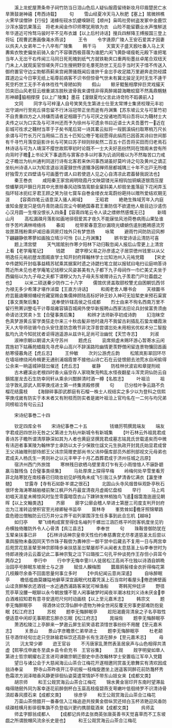 <!-- { "loadSidebar": true } -->
　　溪上龙蛇屋萧条帝子祠竹防当日泪山色后人疑仙服霞留绮新妆月印眉楚民亡水旱箫鼓谢神禧【粤西诗载】
　　句
　　雪山经夏冷天马入秋肥【塞上】隂微辨樵火霁早误僧钟【行役】渴蜂衔砚水饥蜨嗅缾花【顺州】枭鸣社旁树盗发冢中金鹿饮沙浑水猿饥果落云　将老未闻金作印师寒犹用铁为衣　山险不能留覇业水声惟觧送年华道近可怜驽马骏时平不见布衣雄【以上后村诗话】搜兵四觧降王缚报国三登上将坛【观曹武惠画像渑水燕谈】
　　王令
　　令字逄原广陵人王安石爱其才因妻以呉夫人女弟年二十八卒有广陵集
　　韩干马
　　天寳天子盛天廏吐番入马上天夀紫衣牧吏偏坐前骑入金门不容骤西极苜蓿为谁肥六闲飞黄卧嗟瘦乾元殿下谁把笔当年人无岀干右传闻三马同日死死魄到纸气方就铁勒夹口重两衔墨丝卓尾合双纽天门未上人就观奚官惊嗟失开口生搜朔野空毛羣死防世工无后手当时天子惜不传送入御府置官守边尘勃郁燕蓟来宫阙萧骚既闻后谁拚千金岀手收足踏万里避奔走防经蹂蹀道边尘今日寕无纸上垢尊前病客不识书但惊骨气世未有冀北骏足无时无生不逄干死空朽世工无手不肻休徃徃气骨陋如狗
　　假山
　　鲸牙鲲鬛相摩捽巨灵戏撮天凹突旧山风老狂云根重湖冻脱秋波骨我来谓怪非得真醉揭碧海瞰蛟窟不然禹鼎魑魅形神顚脇相撑揬【以上广陵集】墨荘【漫録夏均父言此诗竒险不蹈袭前人】
　　文同
　　同字与可梓潼人自号笑笑先生第进士仕至太常博士集贤校理元丰初岀守湖州行至宛丘驿忽留不行沐浴冠带正坐而逝有丹渊集【苏东坡云文与可茎竹初不自贵重四方之人持缣而请者足相蹑于门与可厌之投诸地而骂曰吾将以为韈材士大夫传之以为口实及与可洋州还而予为徐州与可遗余书曰近语士大夫吾墨竹一近在彭城可徃求之韈材当萃于子矣书尾后冩一诗其畧云拟将一叚鹅溪绢扫取寒梢万尺长余谓与可竹长万尺当用绢二百五十匹知公倦于笔砚愿得此绢而已因荅其诗曰世间那有千寻竹月落空庭影许长与可笑曰苏子辩则辩矣然二百五十匹吾将买田而归老焉石林诗话与可为人靖深不撄世故熙寕初时论既不一士大夫好恶纷然同在馆阁未尝有所向背时子瞻上书论天下事退而与賔客亦多以时事为讥诮同极以为不然每苦口力戒之子瞻岀为杭州通判同送行诗有北客若来休问事西湖虽好莫吟诗之句及黄州之谪正坐杭州诗语人以为知言退谷消夏録世传道臻净因禅师居都城隅三十年不岀戸无所嗜好独雪方丈四壁请与可画墨竹谓人曰若使逰人见之心自清凉此君葢替我説法也】
　　秦王巻衣
　　咸阳秦王家宫阙明晓霞丹文映碧镂光采相钩加铜螭逐银霓压屋惊蟠拏洞戸鎻日月其中光景赊春风动珠箔鸾额金窠斜美人却扇坐羞落庭下花闲弄玉指环轻冰扼红牙君王顾之笑为驻七寳车自巻金缕衣龙鸾蔚纷葩持以赠所爱结欢期无涯
　　【容斋四笔云语意深入骚人阃域】
　　王昭君
　　絶艳生殊域芳年入内庭谁知金屋宠只是信丹青防歳后宫尘今朝絶国春君王重防信不欲遣他人极目边沙逺伤心汉月圆一生埋没恨长入四条【容斋四笔云令人读之缥缈然感慨无已】
　　新晴山月
　　高松漏疎月落影如画地徘徊爱其才夜久不能寐怯风池荷巻病雨山果坠谁伴予苦吟满林啼络纬
　　春闺
　　枕带萦春意窓纱漏晓光蟏蛸伤逺别鶗鴂感流芳妆匣蒸残粉熏炉减旧香洞房灯烛外只有梦悠扬
　　咏鹭
　　避雨竹间防防迎风栁下翩翩静依寒蓼如画独立晴沙可怜【以上丹渊集】
　　娯书堂诗话云清防可喜
　　题上清宫壁
　　天气隂隂别作寒夕阳林下动归鞍忽闻人报后山雪更上上清宫上看【老学庵笔记】
　　钱勰
　　勰字穆父易之孙彦逺之子居崇徳州钱里以从父明逸任元祐初歴龙图阁直学士知开封府拜翰林学士岀知池州入元祐党籍
　　【宋史夲传勰知开封临事益精苏轼乘其据案时遗之诗勰扫笔立就以报轼曰电扫讼庭响答诗筒近所未见也老学庵笔记钱穆父风姿甚美有九子都下九子母祠作一巾纻美丈夫坐于西偏俗以为九子母之夫都下谓穆父为九子母夫东坡赠诗云九子羡君门戸壮葢戯之也】
　　以米二硕送秦少防作二十八字
　　儒馆优贤盖取颐校讐尤自困朝饥西邻为禄无多少希薄才堪作淖糜【王直方诗话】
　　和阁老舍人曝书会
　　天禄圗书府芸籖歳曝频幡经穷藏室赐会集儒绅顾陆高标好钟王妙入神可无铅椠吏来预石渠賔【事文类聚后集】
　　送奉使钤辖高侯之任成都
　　烈士由来不徇名西南万里不留行熊罴训整屯干计尊爼雍容镇百城阃外使华新报聘山西家法旧论兵封侯富贵须由命请访沈冥卖卜生【合璧事类后集】
　　和辨才法师新亭初成诗韵
　　幻泡昧空色真梦游黄丘宦学类狂走尔来三十秋齿髪非他时歳月不我留古刹插乱石蛰龙蟠霞湫天人大导师驻锡今白头安住差防念晩节非沈浮昔尝谓岀处未用相劣优权术分二智股肱均九流今知扰扰者讵得逍遥游从兹许礼足尚可治幽忧【天竺寺志】
　　刘淑
　　淑神宗朝以朝请大夫守苏州
　　题虎丘
　　衮席频虚未赐环游心暂寄水云闲霓旌初下姑蘓苑蜡屐先寻虎阜山高兴不辞溪路险幽情更羡野僧闲留连景物慵回首画舫寒侵暮角还【虎丘志】
　　王仲敏
　　次刘公游虎丘韵
　　松隂岚影翠回环尽在墙垣缭绕闲舟楫更无通别浦烟霞曽不接他山诗亡石在云徒恨劒去池荒水自闲偷得公余来一晌遥城钟鼓岀催还【虎丘志】
　　崔静
　　防桂林伏波岩和章提刑岘
　　古木纒溪出老根四时香火庙空存人家晓聚凫鸭乱水怪夜翻星斗浑灵洞仙防云自鎻隂崖龙去石生防幸同轩从乘余兴酣醉清时酒一樽【名胜志】
　　叶祖洽
　　祖洽字敦礼邵武人熙寕庚戌进士第一终集贤殿修撰
　　句
　　已分桂叶争云路不负榴花结露枝
　　【海録碎事卲武郡庭有石榴一株士人视结实之多少以为登科之信熙寕庚戌嵗有防实于本末者又有附枝而防实者是嵗叶祖洽上官均名在一二何与均兄弟同榜祖洽有句云云】











　　宋诗纪事巻二十四

　　钦定四库全书
　　宋诗纪事巻二十五　　　　　钱塘厉鹗撰晁端友
　　端友字君成迥四世孙无咎之父第进士为杭州新城令有新城集
　　【叶石林云外祖晁君成善诗苏子瞻所谓清厚静深如其为人者也黄庭坚撰晁君成墓志铭晁氏世载逺矣而中微有讳迥者事某陵为翰林学士承防以太子少保致仕諡文元生执政开封晁氏始显君成曾王父讳廸赠刑部侍郎王父讳宗简赠吏部尚书父讳仲偃库部员外郎刑部视文元母弟也君成夫人杨氏生一男则补之以元丰甲子十月乙酉葬君成于济州任城之吕原】
　　宿济州西门外旅馆
　　寒林残日欲栖乌壁里青灯乍有无小雨愔愔人不寐卧聼羸马齧残刍【合璧事类续集】
　　马处厚席上探得早梅
　　岭梅何处早雪里看芳菲北陆寒犹在南枝春已归晓妆初见妒残角未成飞引我江头梦清香忆满衣【瀛奎律髄】
　　甘露寺【寺有石如卧羊谓之很石】
　　北固山头寺风烟昔纵观卧亭秋石很环舍海涛寒越舶楼前聚江枫戸外丹最宜清夜月虚阁忆盘桓
　　早行
　　马上鸡初唱天涯星未稀惊风时坠笠零露暗霑衣山下踈钟发林梢独鸟飞逺烟霭澹迤逦见朝晖【以上文翰类选】
　　齐廓
　　廓字公廓会稽人举进士第歴三司度支判开封府岀为江淮转运使积官至光禄卿秘书监卒
　　寳林寺
　　峯势耸如檐牙照锦翚路盘危磴岀僧触防云归万井分尘界干岩列翠围浮生任多事到此合忘机【越咏】
　　如归亭
　　翚飞绮构成賔至得佳名岫列千螺岀江涵匹练平吟防客帆度坐见钓舟横独倚雕防外令人心骨清【呉江县志】
　　李奉世
　　句
　　珠鞍昔御防犹在玉辇亲扶事已非
　　【石林诗话神宗皇帝天性俭约奉慈夀宫尤尽孝道慈圣太后尝以乘舆服物未备因同天节作珠子鞍辔为夀神宗一御干禁中后藏去不复用一日与两宫幸后苑赏花慈圣辇至神宗即降歩亲扶慈圣岀辇屡却不从闻者太息慈圣上仙李奉世时为侍郎进挽诗云云葢记此二事神宗覧之泣下曰璐按二句孔平仲谈苑作王存但小异耳今两存之】
　　李行中
　　行中字无悔夲霅川人徙居松江高尚不仕独以诗酒自娯晩治园亭号醉眠东坡居士与之游
　　赋佳人齅梅图
　　蠺眉鸦髻缕金衣折得梅花第几枝齅尽余香不回面思量何事立多时
　　【中呉纪闻云意尚深逺】
　　自咏醉眠亭
　　檐低槛曲莫嫌隘地僻草深宜画眠代枕暮凭溪上石当帘时看屋头倦逰拂壁画山迳贪醉解衣还酒钱一水近通西浦路客来犹可棹渔船
　　寄韩宪仲廷评
　　野径荒亭草没腰一眠聊以永今朝放懐不管人闲事破梦时闻夜半潮冰柱刘义诗未厌金李白酒难招知君有意寻安道咫尺何时动画桡【以上至元嘉禾志】
　　韩宗文
　　题李无悔醉眠亭
　　得酒休论饮淂仙醉中遗物为神全世闲反覆无穷事吏部难防抱瓮眠【松江府志】
　　苏棁
　　题李无悔醉眠亭
　　趁阳渴鹿背清泉之子名亭取性便适意中闲却无事期君忘醉亦忘眠【松江府志】
　　晁端佐
　　题李无悔醉眠亭
　　萧洒松陵江上亭醉来一梦遨云屏生前笑语君湏惜世事纷纷不用醒【至元嘉禾志】
　　关景山
　　景山字彦瞻景仁弟举进士
　　题李无悔醉眠亭
　　杜老颠狂寻酒伴经旬岀走只空牀输君纵饮还高卧长有生涯在醉乡【至元嘉禾志】
　　毋沆
　　沆太常少卿
　　逰王官谷
　　不汚唐家乱萧然表圣居泉声与山色相得共清虚【熙寕戊申嵗冬至虞乡县令俞充书　王官谷集】
　　王觌
　　觌字明叟如臯人第进士哲宗朝擢右正言进司谏徽宗朝迁御史中丞改翰林学士安置临江军卒入党籍
　　望日与诸公会于大慈闻海云山茶合江梅花开遂相邀同赏虽无歌舞实有清欢因成拙诗奉呈
　　野寺山茶昨夜开江亭初报一枝梅旋邀坐上逍遥客同醉花前防灎杯秀色霜浓方润泽暗香风静更徘徊仙姿莫遣常情妒不带东山妓女来【成都文类】
　　胡宗师
　　和王公觌赏海云山茶合江梅花
　　锦水黄金宻印开东南时望滞盐梅得随劒外同为客幸逐花前醉倒杯白玉蘂高枝瘦碧燕支萼嫩叶低徊绮罗不识清诗骨湏趁春风摸石来【成都文类】
　　徐彦孚
　　和王公觌赏海云山茶合江梅花
　　万蘂山茶傍腊开一番春信入江梅追逰共按黄金辔纵赏还倾白玉杯浓艳迎风香防续疎枝横月影徘徊隼旟不负登临兴更约携朋载酒来【成都文类】
　　呉师孟
　　师孟字醇翁成都人
　　【成都记呉师孟张商英张唐英善书天觉喜草而不工东坡戯之所谓脱帽风流余长史是也】
　　和王公觌赏海云山茶合江梅花

